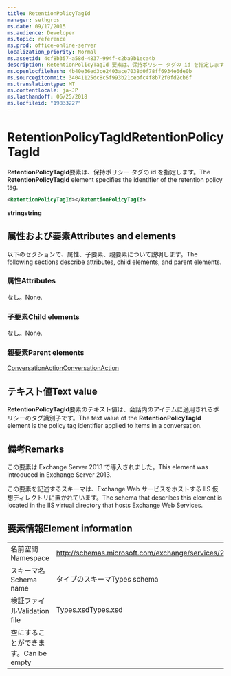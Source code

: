 ```yaml
---
title: RetentionPolicyTagId
manager: sethgros
ms.date: 09/17/2015
ms.audience: Developer
ms.topic: reference
ms.prod: office-online-server
localization_priority: Normal
ms.assetid: 4cf8b357-a58d-4837-994f-c2ba9b1eca4b
description: RetentionPolicyTagId 要素は、保持ポリシー タグの id を指定します。
ms.openlocfilehash: 4b40e36ed3ce2403ace7038d0f78ff6934e6de0b
ms.sourcegitcommit: 34041125dc8c5f993b21cebfc4f8b72f0fd2cb6f
ms.translationtype: MT
ms.contentlocale: ja-JP
ms.lasthandoff: 06/25/2018
ms.locfileid: "19833227"
---
```

# <a name="retentionpolicytagid"></a><span data-ttu-id="11d3e-103">RetentionPolicyTagId</span><span class="sxs-lookup"><span data-stu-id="11d3e-103">RetentionPolicyTagId</span></span>

<span data-ttu-id="11d3e-104">**RetentionPolicyTagId**要素は、保持ポリシー タグの id を指定します。</span><span class="sxs-lookup"><span data-stu-id="11d3e-104">The **RetentionPolicyTagId** element specifies the identifier of the retention policy tag.</span></span> 
  
```XML
<RetentionPolicyTagId></RetentionPolicyTagId>
```

 <span data-ttu-id="11d3e-105">**string**</span><span class="sxs-lookup"><span data-stu-id="11d3e-105">**string**</span></span>
## <a name="attributes-and-elements"></a><span data-ttu-id="11d3e-106">属性および要素</span><span class="sxs-lookup"><span data-stu-id="11d3e-106">Attributes and elements</span></span>

<span data-ttu-id="11d3e-107">以下のセクションで、属性、子要素、親要素について説明します。</span><span class="sxs-lookup"><span data-stu-id="11d3e-107">The following sections describe attributes, child elements, and parent elements.</span></span>
  
### <a name="attributes"></a><span data-ttu-id="11d3e-108">属性</span><span class="sxs-lookup"><span data-stu-id="11d3e-108">Attributes</span></span>

<span data-ttu-id="11d3e-109">なし。</span><span class="sxs-lookup"><span data-stu-id="11d3e-109">None.</span></span>
  
### <a name="child-elements"></a><span data-ttu-id="11d3e-110">子要素</span><span class="sxs-lookup"><span data-stu-id="11d3e-110">Child elements</span></span>

<span data-ttu-id="11d3e-111">なし。</span><span class="sxs-lookup"><span data-stu-id="11d3e-111">None.</span></span>
  
### <a name="parent-elements"></a><span data-ttu-id="11d3e-112">親要素</span><span class="sxs-lookup"><span data-stu-id="11d3e-112">Parent elements</span></span>

[<span data-ttu-id="11d3e-113">ConversationAction</span><span class="sxs-lookup"><span data-stu-id="11d3e-113">ConversationAction</span></span>](conversationaction.md)
  
## <a name="text-value"></a><span data-ttu-id="11d3e-114">テキスト値</span><span class="sxs-lookup"><span data-stu-id="11d3e-114">Text value</span></span>

<span data-ttu-id="11d3e-115">**RetentionPolicyTagId**要素のテキスト値は、会話内のアイテムに適用されるポリシーのタグ識別子です。</span><span class="sxs-lookup"><span data-stu-id="11d3e-115">The text value of the **RetentionPolicyTagId** element is the policy tag identifier applied to items in a conversation.</span></span> 
  
## <a name="remarks"></a><span data-ttu-id="11d3e-116">備考</span><span class="sxs-lookup"><span data-stu-id="11d3e-116">Remarks</span></span>

<span data-ttu-id="11d3e-117">この要素は Exchange Server 2013 で導入されました。</span><span class="sxs-lookup"><span data-stu-id="11d3e-117">This element was introduced in Exchange Server 2013.</span></span>
  
<span data-ttu-id="11d3e-118">この要素を記述するスキーマは、Exchange Web サービスをホストする IIS 仮想ディレクトリに置かれています。</span><span class="sxs-lookup"><span data-stu-id="11d3e-118">The schema that describes this element is located in the IIS virtual directory that hosts Exchange Web Services.</span></span>
  
## <a name="element-information"></a><span data-ttu-id="11d3e-119">要素情報</span><span class="sxs-lookup"><span data-stu-id="11d3e-119">Element information</span></span>

|||
|:-----|:-----|
|<span data-ttu-id="11d3e-120">名前空間</span><span class="sxs-lookup"><span data-stu-id="11d3e-120">Namespace</span></span>  <br/> |http://schemas.microsoft.com/exchange/services/2006/types  <br/> |
|<span data-ttu-id="11d3e-121">スキーマ名</span><span class="sxs-lookup"><span data-stu-id="11d3e-121">Schema name</span></span>  <br/> |<span data-ttu-id="11d3e-122">タイプのスキーマ</span><span class="sxs-lookup"><span data-stu-id="11d3e-122">Types schema</span></span>  <br/> |
|<span data-ttu-id="11d3e-123">検証ファイル</span><span class="sxs-lookup"><span data-stu-id="11d3e-123">Validation file</span></span>  <br/> |<span data-ttu-id="11d3e-124">Types.xsd</span><span class="sxs-lookup"><span data-stu-id="11d3e-124">Types.xsd</span></span>  <br/> |
|<span data-ttu-id="11d3e-125">空にすることができます。</span><span class="sxs-lookup"><span data-stu-id="11d3e-125">Can be empty</span></span>  <br/> ||
   

